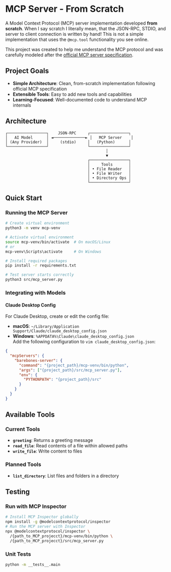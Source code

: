 # MCP Server - From Scratch

A Model Context Protocol (MCP) server implementation developed **from scratch**. When I say scratch I literally mean, that the JSON-RPC, STDIO, and server to client connection is written by hand! This is not a simple implementation that uses the ``` @mcp.tool ``` functionality you see online. 

This project was created to help me understand the MCP protocol and was carefully modeled after the [official MCP server specification](https://modelcontextprotocol.io/specification/2025-06-18).

## Project Goals

- **Simple Architecture**: Clean, from-scratch implementation following official MCP specification
- **Extensible Tools**: Easy to add new tools and capabilities
- **Learning-Focused**: Well-documented code to understand MCP internals

## Architecture

```
┌─────────────────┐    JSON-RPC     ┌─────────────────┐
│   AI Model      │ ◄──────────────► │   MCP Server    │
│ (Any Provider)  │     (stdio)     │   (Python)      │
└─────────────────┘                 └─────────────────┘
                                            │
                                            ▼
                                    ┌─────────────────┐
                                    │     Tools       │
                                    │ • File Reader   │
                                    │ • File Writer   │
                                    │ • Directory Ops │
                                    └─────────────────┘
```

## Quick Start

### Running the MCP Server

```bash
# Create virtual environment
python3 -m venv mcp-venv

# Activate virtual environment
source mcp-venv/bin/activate  # On macOS/Linux
# or
mcp-venv\Scripts\activate     # On Windows
```

```bash
# Install required packages
pip install -r requirements.txt
```

```bash
# Test server starts correctly
python3 src/mcp_server.py
```

### Integrating with Models

#### Claude Desktop Config

For Claude Desktop, create or edit the config file:
- **macOS**: `~/Library/Application Support/Claude/claude_desktop_config.json`
- **Windows**: `%APPDATA%\Claude\claude_desktop_config.json`    
Add the following configuration to ` vim claude_desktop_config.json `: 

```json
{
  "mcpServers": {
    "barebones-server": {
      "command": "{project_path}/mcp-venv/bin/python",
      "args": ["{project_path}/src/mcp_server.py"],
      "env": {
        "PYTHONPATH": "{project_path}/src"
      }
    }
  }
}
```


## Available Tools

### Current Tools
- **`greeting`**: Returns a greeting message
- **`read_file`**: Read contents of a file within allowed paths
- **`write_file`**: Write content to files


### Planned Tools
- **`list_directory`**: List files and folders in a directory

## Testing

### Run with MCP Inspector
```bash
# Install MCP Inspector globally
npm install -g @modelcontextprotocol/inspector
# Run the MCP server with Inspector
npx @modelcontextprotocol/inspector \
  /{path_to_MCP_projecct}/mcp-venv/bin/python \
  /{path_to_MCP_projecct}/src/mcp_server.py
```

### Unit Tests
```bash
python -m __tests__.main
```